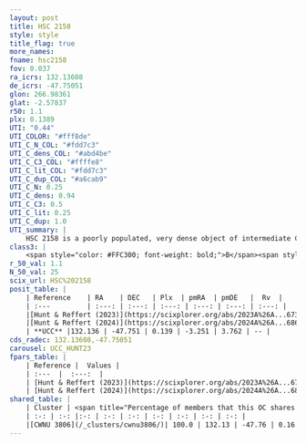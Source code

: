 ```yaml
---
layout: post
title: HSC 2158
style: style
title_flag: true
more_names: 
fname: hsc2158
fov: 0.037
ra_icrs: 132.13608
de_icrs: -47.75051
glon: 266.98361
glat: -2.57837
r50: 1.1
plx: 0.1389
UTI: "0.44"
UTI_COLOR: "#fff8de"
UTI_C_N_COL: "#fdd7c3"
UTI_C_dens_COL: "#abd4be"
UTI_C_C3_COL: "#ffffe8"
UTI_C_lit_COL: "#fdd7c3"
UTI_C_dup_COL: "#a6cab9"
UTI_C_N: 0.25
UTI_C_dens: 0.94
UTI_C_C3: 0.5
UTI_C_lit: 0.25
UTI_C_dup: 1.0
UTI_summary: |
    HSC 2158 is a poorly populated, very dense object of intermediate C3 quality. It was recently reported in the literature. This object shares a large percentage of members with a later reported entry.
class3: |
    <span style="color: #FFC300; font-weight: bold;">B</span><span style="color: #FFC300; font-weight: bold;">B</span>
r_50_val: 1.1
N_50_val: 25
scix_url: HSC%202158
posit_table: |
    | Reference    | RA    | DEC   | Plx  | pmRA  | pmDE   |  Rv  |
    | :---         | :---: | :---: | :---: | :---: | :---: | :---: |
    |[Hunt & Reffert (2023)](https://scixplorer.org/abs/2023A%26A...673A.114H) | 132.137 | -47.755 | 0.124 | -3.246 | 3.765 | -- |
    |[Hunt & Reffert (2024)](https://scixplorer.org/abs/2024A%26A...686A..42H) | 132.137 | -47.755 | 0.124 | -3.246 | 3.765 | -- |
    | **UCC** |132.136 | -47.751 | 0.139 | -3.251 | 3.762 | -- | 
cds_radec: 132.13608,-47.75051
carousel: UCC_HUNT23
fpars_table: |
    | Reference |  Values |
    | :---  |  :---:  |
    | [Hunt & Reffert (2023)](https://scixplorer.org/abs/2023A%26A...673A.114H) | `AV50=2.864, diffAV50=0.543, MOD50=14.089, logAge50=7.282` |
    | [Hunt & Reffert (2024)](https://scixplorer.org/abs/2024A%26A...686A..42H) | `MassJ=804.400` |
shared_table: |
    | Cluster | <span title="Percentage of members that this OC shares with the ones listed">%</span>   | RA   | DEC   | Plx   | pmRA  | pmDE  | Rv | UTI |
    | :-: | :-: |:-: | :-: | :-: | :-: | :-: | :-: | :-: |
    |[CWNU 3806](/_clusters/cwnu3806/)| 100.0 | 132.13 | -47.76 | 0.16 | -3.25 | 3.76 | 54.95 |0.19 |
---
```

